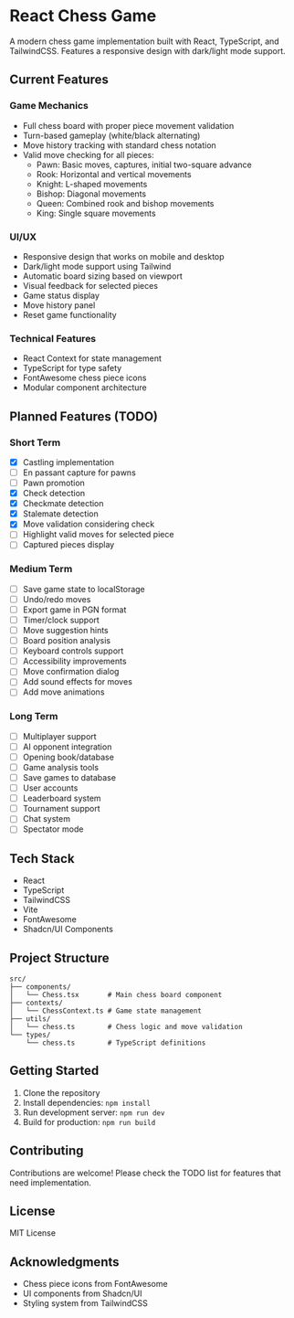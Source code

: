 # React Chess Game

A modern chess game implementation built with React, TypeScript, and TailwindCSS. Features a responsive design with dark/light mode support.

## Current Features

### Game Mechanics

- Full chess board with proper piece movement validation
- Turn-based gameplay (white/black alternating)
- Move history tracking with standard chess notation
- Valid move checking for all pieces:
  - Pawn: Basic moves, captures, initial two-square advance
  - Rook: Horizontal and vertical movements
  - Knight: L-shaped movements
  - Bishop: Diagonal movements
  - Queen: Combined rook and bishop movements
  - King: Single square movements

### UI/UX

- Responsive design that works on mobile and desktop
- Dark/light mode support using Tailwind
- Automatic board sizing based on viewport
- Visual feedback for selected pieces
- Game status display
- Move history panel
- Reset game functionality

### Technical Features

- React Context for state management
- TypeScript for type safety
- FontAwesome chess piece icons
- Modular component architecture

## Planned Features (TODO)

### Short Term

- [X] Castling implementation
- [ ] En passant capture for pawns
- [ ] Pawn promotion
- [X] Check detection
- [X] Checkmate detection
- [X] Stalemate detection
- [X] Move validation considering check
- [ ] Highlight valid moves for selected piece
- [ ] Captured pieces display

### Medium Term

- [ ] Save game state to localStorage
- [ ] Undo/redo moves
- [ ] Export game in PGN format
- [ ] Timer/clock support
- [ ] Move suggestion hints
- [ ] Board position analysis
- [ ] Keyboard controls support
- [ ] Accessibility improvements
- [ ] Move confirmation dialog
- [ ] Add sound effects for moves
- [ ] Add move animations

### Long Term

- [ ] Multiplayer support
- [ ] AI opponent integration
- [ ] Opening book/database
- [ ] Game analysis tools
- [ ] Save games to database
- [ ] User accounts
- [ ] Leaderboard system
- [ ] Tournament support
- [ ] Chat system
- [ ] Spectator mode

## Tech Stack

- React
- TypeScript
- TailwindCSS
- Vite
- FontAwesome
- Shadcn/UI Components

## Project Structure

```
src/
├── components/
│   └── Chess.tsx       # Main chess board component
├── contexts/
│   └── ChessContext.ts # Game state management
├── utils/
│   └── chess.ts        # Chess logic and move validation
└── types/
    └── chess.ts        # TypeScript definitions
```

## Getting Started

1. Clone the repository
2. Install dependencies: `npm install`
3. Run development server: `npm run dev`
4. Build for production: `npm run build`

## Contributing

Contributions are welcome! Please check the TODO list for features that need implementation.

## License

MIT License

## Acknowledgments

- Chess piece icons from FontAwesome
- UI components from Shadcn/UI
- Styling system from TailwindCSS
